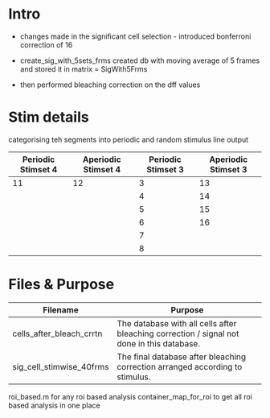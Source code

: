 # Intro
- changes made in the significant cell selection -  introduced bonferroni correction of 16 

- create_sig_with_5sets_frms created db with moving average of 5 frames and stored it in 
matrix = SigWith5Frms

- then performed bleaching correction on the dff values 

# Stim details 
categorising teh segments into periodic and random stimulus line output

| Periodic Stimset 4 | Aperiodic Stimset 4 | Periodic Stimset 3 | Aperiodic Stimset 3 |
|--------------------|---------------------|--------------------|---------------------|
| 11                 | 12                  | 3                  | 13                  |
|                    |                     | 4                  | 14                  |
|                    |                     | 5                  | 15                  |
|                    |                     | 6                  | 16                  |
|                    |                     | 7                  |                     |
|                    |                     | 8                  |                     |

# Files & Purpose

| Filename                            | Purpose                                                                                       |
|-------------------------------------|-----------------------------------------------------------------------------------------------|
| cells_after_bleach_crrtn            | The database with all cells after bleaching correction / signal not done in this database.    |
| sig_cell_stimwise_40frms            | The final database after bleaching correction arranged according to stimulus.                 |

roi_based.m                           for any roi based analysis
container_map_for_roi                   to get all roi based analysis in one place

